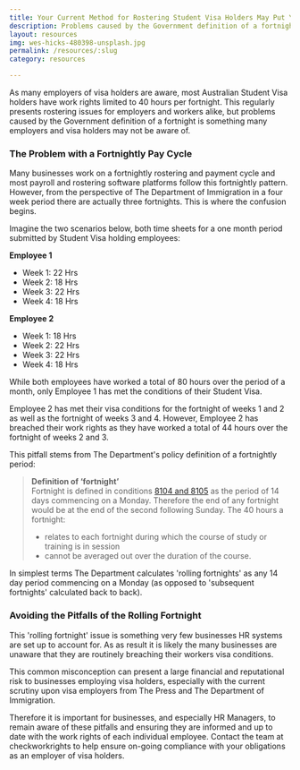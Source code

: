 ```yaml
---
title: Your Current Method for Rostering Student Visa Holders May Put Your Business At Risk
description: Problems caused by the Government definition of a fortnight are something many employers and visa holders may not be aware of
layout: resources
img: wes-hicks-480398-unsplash.jpg
permalink: /resources/:slug
category: resources

---
```


As many employers of visa holders are aware, most Australian Student Visa holders have work rights limited to 40 hours per fortnight. This regularly presents rostering issues for employers and workers alike, but problems caused by the Government definition of a fortnight is something many employers and visa holders may not be aware of. 

### The Problem with a Fortnightly Pay Cycle
Many businesses work on a fortnightly rostering and payment cycle and most payroll and rostering software platforms follow this fortnightly pattern. However, from the perspective of The Department of Immigration in a four week period there are actually three fortnights. This is where the confusion begins.

Imagine the two scenarios below, both time sheets for a one month period submitted by Student Visa holding employees:

**Employee 1**
+ Week 1: 22 Hrs
+ Week 2: 18 Hrs
+ Week 3: 22 Hrs
+ Week 4: 18 Hrs

**Employee 2**
+ Week 1: 18 Hrs
+ Week 2: 22 Hrs
+ Week 3: 22 Hrs
+ Week 4: 18 Hrs

While both employees have worked a total of 80 hours over the period of a month, only Employee 1 has met the conditions of their Student Visa. 

Employee 2 has met their visa conditions for the fortnight of weeks 1 and 2 as well as the fortnight of weeks 3 and 4. However, Employee 2 has breached their work rights as they have worked a total of 44 hours over the fortnight of weeks 2 and 3. 

This pitfall stems from The Department's policy definition of a fortnightly period:

>**Definition of ‘fortnight’**<br>
>Fortnight is defined in conditions [8104 and 8105](https://www.homeaffairs.gov.au/trav/stud/more/visa-conditions/visa-conditions-family) as the period of 14 days commencing on a Monday. Therefore the end of any fortnight would be at the end of the second following Sunday. The 40 hours a fortnight: 
>+ relates to each fortnight during which the course of study or training is in session
>+ cannot be averaged out over the duration of the course.

In simplest terms The Department calculates 'rolling fortnights' as any 14 day period commencing on a Monday (as opposed to 'subsequent fortnights' calculated back to back). 

### Avoiding the Pitfalls of the Rolling Fortnight
This 'rolling fortnight' issue is something very few businesses HR systems are set up to account for. As as result it is likely the many businesses are unaware that they are routinely breaching their workers visa conditions. 

This common misconception can present a large financial and reputational risk to businesses employing visa holders, especially with the current scrutiny upon visa employers from The Press and The Department of Immigration.

Therefore it is important for businesses, and especially HR Managers, to remain aware of these pitfalls and ensuring they are informed and up to date with the work rights of each individual employee. Contact the team at checkworkrights to help ensure on-going compliance with your obligations as an employer of visa holders.
